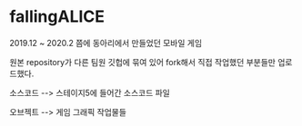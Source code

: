 # fallingALICE

2019.12 ~ 2020.2 쯤에 동아리에서 만들었던 모바일 게임

원본 repository가 다른 팀원 깃헙에 묶여 있어 fork해서 직접 작업했던 부분들만 업로드했다. 

소스코드 --> 스테이지5에 들어간 소스코드 파일 

오브젝트 --> 게임 그래픽 작업물들
